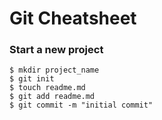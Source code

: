 # Git Cheatsheet

### Start a new project

```shell
$ mkdir project_name
$ git init
$ touch readme.md
$ git add readme.md
$ git commit -m "initial commit"
```